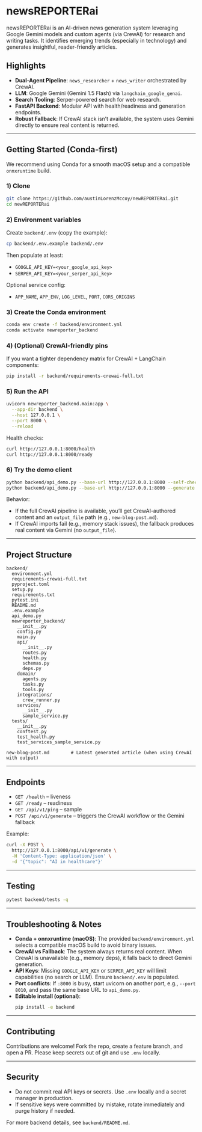 # newsREPORTERai

newsREPORTERai is an AI-driven news generation system leveraging Google Gemini models and custom agents (via CrewAI) for research and writing tasks. It identifies emerging trends (especially in technology) and generates insightful, reader-friendly articles.

## Highlights
- **Dual-Agent Pipeline**: `news_researcher` + `news_writer` orchestrated by CrewAI.
- **LLM**: Google Gemini (Gemini 1.5 Flash) via `langchain_google_genai`.
- **Search Tooling**: Serper-powered search for web research.
- **FastAPI Backend**: Modular API with health/readiness and generation endpoints.
- **Robust Fallback**: If CrewAI stack isn’t available, the system uses Gemini directly to ensure real content is returned.

---

## Getting Started (Conda-first)

We recommend using Conda for a smooth macOS setup and a compatible `onnxruntime` build.

### 1) Clone
```bash
git clone https://github.com/austinLorenzMccoy/newREPORTERai.git
cd newREPORTERai
```

### 2) Environment variables
Create `backend/.env` (copy the example):
```bash
cp backend/.env.example backend/.env
```
Then populate at least:
- `GOOGLE_API_KEY=<your_google_api_key>`
- `SERPER_API_KEY=<your_serper_api_key>`

Optional service config:
- `APP_NAME`, `APP_ENV`, `LOG_LEVEL`, `PORT`, `CORS_ORIGINS`

### 3) Create the Conda environment
```bash
conda env create -f backend/environment.yml
conda activate newreporter_backend
```

### 4) (Optional) CrewAI-friendly pins
If you want a tighter dependency matrix for CrewAI + LangChain components:
```bash
pip install -r backend/requirements-crewai-full.txt
```

### 5) Run the API
```bash
uvicorn newreporter_backend.main:app \
  --app-dir backend \
  --host 127.0.0.1 \
  --port 8000 \
  --reload
```

Health checks:
```bash
curl http://127.0.0.1:8000/health
curl http://127.0.0.1:8000/ready
```

### 6) Try the demo client
```bash
python backend/api_demo.py --base-url http://127.0.0.1:8000 --self-check
python backend/api_demo.py --base-url http://127.0.0.1:8000 --generate --topic "AI in healthcare"
```

Behavior:
- If the full CrewAI pipeline is available, you’ll get CrewAI-authored content and an `output_file` path (e.g., `new-blog-post.md`).
- If CrewAI imports fail (e.g., memory stack issues), the fallback produces real content via Gemini (no `output_file`).

---

## Project Structure
```
backend/
  environment.yml
  requirements-crewai-full.txt
  pyproject.toml
  setup.py
  requirements.txt
  pytest.ini
  README.md
  .env.example
  api_demo.py
  newreporter_backend/
    __init__.py
    config.py
    main.py
    api/
      __init__.py
      routes.py
      health.py
      schemas.py
      deps.py
    domain/
      agents.py
      tasks.py
      tools.py
    integrations/
      crew_runner.py
    services/
      __init__.py
      sample_service.py
  tests/
    __init__.py
    conftest.py
    test_health.py
    test_services_sample_service.py

new-blog-post.md        # Latest generated article (when using CrewAI with output)
```

---

## Endpoints
- `GET /health` – liveness
- `GET /ready` – readiness
- `GET /api/v1/ping` – sample
- `POST /api/v1/generate` – triggers the CrewAI workflow or the Gemini fallback

Example:
```bash
curl -X POST \
  http://127.0.0.1:8000/api/v1/generate \
  -H 'Content-Type: application/json' \
  -d '{"topic": "AI in healthcare"}'
```

---

## Testing
```bash
pytest backend/tests -q
```

---

## Troubleshooting & Notes
- **Conda + onnxruntime (macOS)**: The provided `backend/environment.yml` selects a compatible macOS build to avoid binary issues.
- **CrewAI vs Fallback**: The system always returns real content. When CrewAI is unavailable (e.g., memory deps), it falls back to direct Gemini generation.
- **API Keys**: Missing `GOOGLE_API_KEY` or `SERPER_API_KEY` will limit capabilities (no search or LLM). Ensure `backend/.env` is populated.
- **Port conflicts**: If `:8000` is busy, start uvicorn on another port, e.g., `--port 8010`, and pass the same base URL to `api_demo.py`.
- **Editable install (optional)**:
  ```bash
  pip install -e backend
  ```

---

## Contributing
Contributions are welcome! Fork the repo, create a feature branch, and open a PR. Please keep secrets out of git and use `.env` locally.

---

## Security
- Do not commit real API keys or secrets. Use `.env` locally and a secret manager in production.
- If sensitive keys were committed by mistake, rotate immediately and purge history if needed.

For more backend details, see `backend/README.md`.
